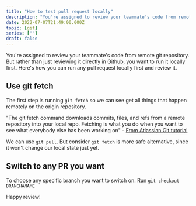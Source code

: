 ```yaml
---
title: "How to test pull request locally"
description: "You're assigned to review your teammate's code from remote git repository. But rather than just reviewing it directly in Github, you want to run it locally first. Here's how"
date: 2022-07-07T21:49:00.000Z
topic: [git]
series: [""]
draft: false
---
```

You're assigned to review your teammate's code from remote git repository. But rather than just reviewing it directly in Github, you want to run it locally first. Here's how you can run any pull request locally first and review it.

## Use git fetch

The first step is running `git fetch` so we can see get all things that happen remotely on the origin repository.

"The git fetch command downloads commits, files, and refs from a remote repository into your local repo. Fetching is what you do when you want to see what everybody else has been working on" - [From Atlassian Git tutorial](https://www.atlassian.com/git/tutorials/syncing/git-fetc)

We can use `git pull`. But consider `git fetch` is more safe alternative, since it won't change our local state just yet.


## Switch to any PR you want

To choose any specific branch you want to switch on.
Run `git checkout BRANCHANAME`

Happy review!


